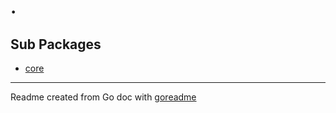 # .

## Sub Packages

* [core](./core)

---
Readme created from Go doc with [goreadme](https://github.com/posener/goreadme)
